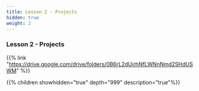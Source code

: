 ```yaml
---
title: Lesson 2 - Projects
hidden: true 
weight: 2
---
```


### Lesson 2 - Projects

{{% link "https://drive.google.com/drive/folders/0B6rL2dUirhNfLWNnNmd2SHdUSWM" %}}

{{% children showhidden="true" depth="999" description="true"%}}
